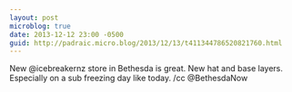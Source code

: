 ```yaml
---
layout: post
microblog: true
date: 2013-12-12 23:00 -0500
guid: http://padraic.micro.blog/2013/12/13/t411344786520821760.html
---
```

New @icebreakernz store in Bethesda is great. New hat and base layers. Especially on a sub freezing day like today. /cc @BethesdaNow
